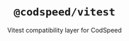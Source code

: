 <div align="center">
<h1><code>@codspeed/vitest</code></h1>

Vitest compatibility layer for CodSpeed

</div>
